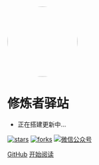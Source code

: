 <img width="160px" style="border-radius: 50%" bor src="https://nodejsred.oss-cn-shanghai.aliyuncs.com/nodejs_roadmap-logo.jpeg?x-oss-process=style/may">

# 修炼者驿站

- 正在搭建更新中...

[![stars](https://badgen.net/github/stars/penn6699/penn6699?icon=github&color=4ab8a1)](https://github.com/penn6699/penn6699) 
[![forks](https://badgen.net/github/forks/penn6699/penn6699?icon=github&color=4ab8a1)](https://github.com/penn6699/penn6699) 
[<img src="https://img.shields.io/badge/%E5%BE%AE%E4%BF%A1-%E5%85%AC%E4%BC%97%E5%8F%B7-brightgreen" alt='微信公众号'>](https://github.com/penn6699/penn6699)


[GitHub](<https://github.com/penn6699/penn6699>)
[开始阅读](README.md)

